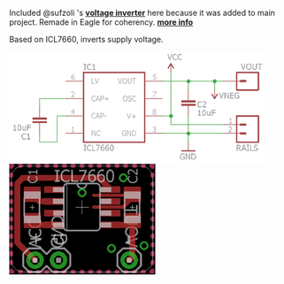 Included @sufzoli 's [**voltage inverter**](https://github.com/sufzoli/suf-electronics-USB-INV-PM) here because it was added to main project. Remade in Eagle for coherency. [**more info**](https://hackaday.io/project/6332-breadboard-widgets/log/22127-sufs-negative-voltage-converter)

Based on ICL7660, inverts supply voltage.

<img src="EAGLE (remake)/ICL7660.sch.png" alt=".sch" height="200px"> <img src="EAGLE (remake)/ICL7660.brd.png" alt=".sch" height="200px">
